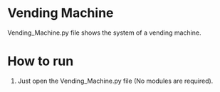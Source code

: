 # Vending Machine

Vending_Machine.py file shows the system of a vending machine.

# How to run

1. Just open the Vending_Machine.py file (No modules are required).
